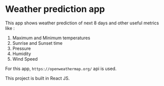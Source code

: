 # Weather prediction app

This app shows weather prediction of next 8 days and other useful metrics like :

1) Maximum and Minimum temperatures
2) Sunrise and Sunset time
3) Pressure 
4) Humidity
5) Wind Speed 

For this app, `https://openweathermap.org/` api is used. 

This project is built in React JS.